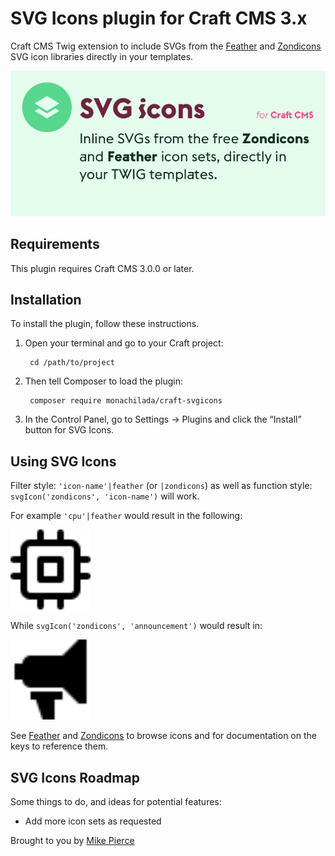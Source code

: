 # SVG Icons plugin for Craft CMS 3.x

Craft CMS Twig extension to include SVGs from the [Feather](https://feathericons.com/) and [Zondicons](https://www.zondicons.com/) SVG icon libraries directly in your templates.

![Screenshot](resources/header.png)

## Requirements

This plugin requires Craft CMS 3.0.0 or later.

## Installation

To install the plugin, follow these instructions.

1. Open your terminal and go to your Craft project:

        cd /path/to/project

2. Then tell Composer to load the plugin:

        composer require monachilada/craft-svgicons

3. In the Control Panel, go to Settings → Plugins and click the “Install” button for SVG Icons.

## Using SVG Icons

Filter style: `'icon-name'|feather` (or `|zondicons`) as well as function style: `svgIcon('zondicons', 'icon-name')` will work.

For example `'cpu'|feather` would result in the following:

<img src="src/resources/icons/feather/cpu.svg" alt="Feather CPU Icon" width="128" height="128">

While `svgIcon('zondicons', 'announcement')` would result in:

<img src="src/resources/icons/zondicons/announcement.svg" alt="Zondicons announcement" width="128" height="128">

See [Feather](https://feathericons.com/) and [Zondicons](https://www.zondicons.com/) to browse icons and for documentation on the keys to reference them.

## SVG Icons Roadmap

Some things to do, and ideas for potential features:

* Add more icon sets as requested

Brought to you by [Mike Pierce](https://michaelpierce.trade/)

